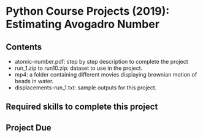 # Python Course Projects (2019): Estimating Avogadro Number

## Contents
* atomic-number.pdf: step by step description to complete the project
* run_1.zip to run10.zip: dataset to use in the project.
* mp4: a folder containing different movies displaying brownian motion of beads in water.
* displacements-run_1.txt: sample outputs for this project.

## Required skills to complete this project

## Project Due

